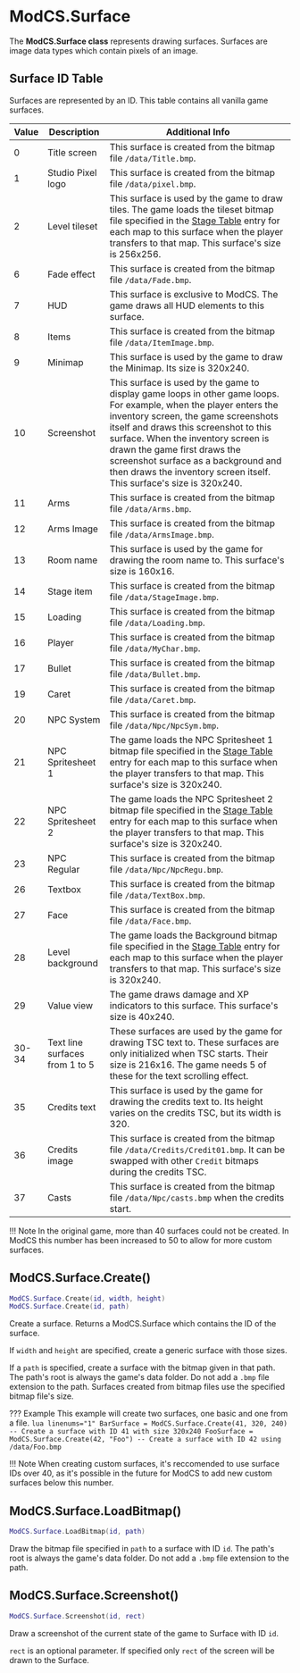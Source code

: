 # ModCS.Surface

The **ModCS.Surface class** represents drawing surfaces. Surfaces are image data types which contain pixels of an image.

## Surface ID Table

Surfaces are represented by an ID. This table contains all vanilla game surfaces.

| Value | Description                    | Additional Info                                              |
| ----- | ------------------------------ | ------------------------------------------------------------ |
| 0     | Title screen                   | This surface is created from the bitmap file `/data/Title.bmp`. |
| 1     | Studio Pixel logo              | This surface is created from the bitmap file `/data/pixel.bmp`. |
| 2     | Level tileset                  | This surface is used by the game to draw tiles. The game loads the tileset bitmap file specified in the [Stage Table](/api/stage/#stage-table) entry for each map to this surface when the player transfers to that map. This surface's size is 256x256. |
| 6     | Fade effect                    | This surface is created from the bitmap file `/data/Fade.bmp`. |
| 7     | HUD                            | This surface is exclusive to ModCS. The game draws all HUD elements to this surface. |
| 8     | Items                          | This surface is created from the bitmap file `/data/ItemImage.bmp`. |
| 9     | Minimap                        | This surface is used by the game to draw the Minimap. Its size is 320x240. |
| 10    | Screenshot                     | This surface is used by the game to display game loops in other game loops. For example, when the player enters the inventory screen, the game screenshots itself and draws this screenshot to this surface. When the inventory screen is drawn the game first draws the screenshot surface as a background and then draws the inventory screen itself. This surface's size is 320x240. |
| 11    | Arms                           | This surface is created from the bitmap file `/data/Arms.bmp`. |
| 12    | Arms Image                     | This surface is created from the bitmap file `/data/ArmsImage.bmp`. |
| 13    | Room name                      | This surface is used by the game for drawing the room name to. This surface's size is 160x16. |
| 14    | Stage item                     | This surface is created from the bitmap file `/data/StageImage.bmp`. |
| 15    | Loading                        | This surface is created from the bitmap file `/data/Loading.bmp`. |
| 16    | Player                         | This surface is created from the bitmap file `/data/MyChar.bmp`. |
| 17    | Bullet                         | This surface is created from the bitmap file `/data/Bullet.bmp`. |
| 19    | Caret                          | This surface is created from the bitmap file `/data/Caret.bmp`. |
| 20    | NPC System                     | This surface is created from the bitmap file `/data/Npc/NpcSym.bmp`. |
| 21    | NPC Spritesheet 1              | The game loads the NPC Spritesheet 1 bitmap file specified in the [Stage Table](/api/stage/#stage-table) entry for each map to this surface when the player transfers to that map. This surface's size is 320x240. |
| 22    | NPC Spritesheet 2              | The game loads the NPC Spritesheet 2 bitmap file specified in the [Stage Table](/api/stage/#stage-table) entry for each map to this surface when the player transfers to that map. This surface's size is 320x240. |
| 23    | NPC Regular                    | This surface is created from the bitmap file `/data/Npc/NpcRegu.bmp`. |
| 26    | Textbox                        | This surface is created from the bitmap file `/data/TextBox.bmp`. |
| 27    | Face                           | This surface is created from the bitmap file `/data/Face.bmp`. |
| 28    | Level background               | The game loads the Background bitmap file specified in the [Stage Table](/api/stage/#stage-table) entry for each map to this surface when the player transfers to that map. This surface's size is 320x240. |
| 29    | Value view                     | The game draws damage and XP indicators to this surface. This surface's size is 40x240. |
| 30-34 | Text line surfaces from 1 to 5 | These surfaces are used by the game for drawing TSC text to. These surfaces are only initialized when TSC starts. Their size is 216x16. The game needs 5 of these for the text scrolling effect. |
| 35    | Credits text                   | This surface is used by the game for drawing the credits text to. Its height varies on the credits TSC, but its width is 320. |
| 36    | Credits image                  | This surface is created from the bitmap file `/data/Credits/Credit01.bmp`. It can be swapped with other `Credit` bitmaps during the credits TSC. |
| 37    | Casts                          | This surface is created from the bitmap file `/data/Npc/casts.bmp` when the credits start. |

!!! Note
	In the original game, more than 40 surfaces could not be created. In ModCS this number has been increased to 50 to allow for more custom surfaces.

## ModCS.Surface.Create()

```lua
ModCS.Surface.Create(id, width, height)
ModCS.Surface.Create(id, path)
```

Create a surface. Returns a ModCS.Surface which contains the ID of the surface.

If `width` and `height` are specified, create a generic surface with those sizes.

If a `path` is specified, create a surface with the bitmap given in that path. The path's root is always the game's data folder. Do not add a `.bmp` file extension to the path. Surfaces created from bitmap files use the specified bitmap file's size.

??? Example
	This example will create two surfaces, one basic and one from a file.
	```lua linenums="1"
	BarSurface = ModCS.Surface.Create(41, 320, 240) -- Create a surface with ID 41 with size 320x240
	FooSurface = ModCS.Surface.Create(42, "Foo") -- Create a surface with ID 42 using /data/Foo.bmp
	```

!!! Note
	When creating custom surfaces, it's reccomended to use surface IDs over 40, as it's possible in the future for ModCS to add new custom surfaces below this number.

## ModCS.Surface.LoadBitmap()

```lua
ModCS.Surface.LoadBitmap(id, path)
```

Draw the bitmap file specified in `path` to a surface with ID `id`. The path's root is always the game's data folder. Do not add a `.bmp` file extension to the path.

## ModCS.Surface.Screenshot()

```lua
ModCS.Surface.Screenshot(id, rect)
```

Draw a screenshot of the current state of the game to Surface with ID `id`.

`rect` is an optional parameter. If specified only `rect` of the screen will be drawn to the Surface. 